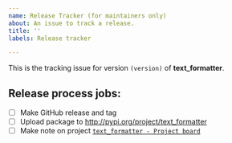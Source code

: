 ```yaml
---
name: Release Tracker (for maintainers only)
about: An issue to track a release.
title: ''
labels: Release tracker

---
```


This is the tracking issue for version `(version)` of **text\_formatter**.

## Release process jobs:

- [ ] Make GitHub release and tag
- [ ] Upload package to http://pypi.org/project/text_formatter
- [ ] Make note on project [`text_formatter - Project board`](https://github.com/users/DiddiLeija/projects/4#column-14845989)
